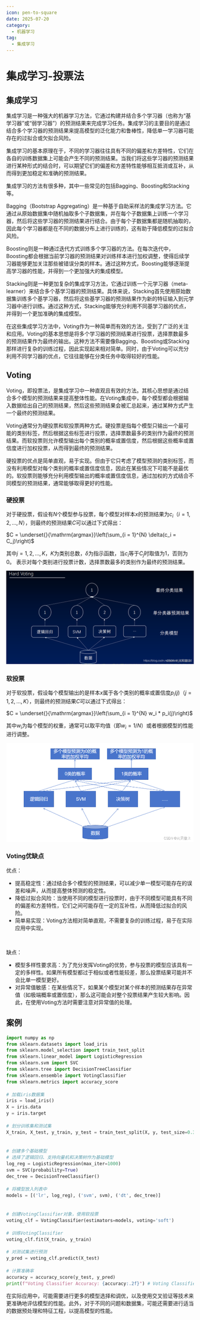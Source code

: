 ```yaml
---
icon: pen-to-square
date: 2025-07-20
category:
  - 机器学习
tag:
  - 集成学习
---
```


# 集成学习-投票法

## 集成学习

集成学习是一种强大的机器学习方法，它通过构建并结合多个学习器（也称为“基学习器”或“弱学习器”）的预测结果来完成学习任务。集成学习的主要目的是通过结合多个学习器的预测结果来提高模型的泛化能力和鲁棒性，降低单一学习器可能存在的过拟合或欠拟合风险。

集成学习的基本原理在于，不同的学习器往往具有不同的偏差和方差特性，它们在各自的训练数据集上可能会产生不同的预测结果。当我们将这些学习器的预测结果进行某种形式的结合时，可以期望它们的偏差和方差特性能够相互抵消或互补，从而得到更加稳定和准确的预测结果。

集成学习的方法有很多种，其中一些常见的包括Bagging、Boosting和Stacking等。

Bagging（Bootstrap Aggregating）是一种基于自助采样法的集成学习方法。它通过从原始数据集中随机抽取多个子数据集，并在每个子数据集上训练一个学习器，然后将这些学习器的预测结果进行结合。由于每个子数据集都是随机抽取的，因此每个学习器都是在不同的数据分布上进行训练的，这有助于降低模型的过拟合风险。

Boosting则是一种通过迭代方式训练多个学习器的方法。在每次迭代中，Boosting都会根据当前学习器的预测结果对训练样本进行加权调整，使得后续学习器能够更加关注那些被错误分类的样本。通过这种方式，Boosting能够逐渐提高学习器的性能，并得到一个更加强大的集成模型。

Stacking则是一种更加复杂的集成学习方法，它通过训练一个元学习器（meta-learner）来结合多个基学习器的预测结果。具体来说，Stacking首先使用原始数据集训练多个基学习器，然后将这些基学习器的预测结果作为新的特征输入到元学习器中进行训练。通过这种方式，Stacking能够充分利用不同基学习器的优点，并得到一个更加准确的集成模型。

在这些集成学习方法中，Voting作为一种简单而有效的方法，受到了广泛的关注和应用。Voting的基本思想是将多个学习器的预测结果进行投票，选择票数最多的预测结果作为最终的输出。这种方法不需要像Bagging、Boosting或Stacking那样进行复杂的训练过程，因此实现起来相对简单。同时，由于Voting可以充分利用不同学习器的优点，它往往能够在分类任务中取得较好的性能。

## Voting

Voting，即投票法，是集成学习中一种直观且有效的方法。其核心思想是通过结合多个模型的预测结果来提高整体性能。在Voting集成中，每个模型都会根据输入数据给出自己的预测结果，然后这些预测结果会被汇总起来，通过某种方式产生一个最终的预测结果。

Voting通常分为硬投票和软投票两种方式。硬投票是指每个模型只输出一个最可能的类别标签，然后根据这些标签进行投票，选择票数最多的类别作为最终的预测结果。而软投票则允许模型输出每个类别的概率或置信度，然后根据这些概率或置信度进行加权投票，从而得到最终的预测结果。

硬投票的优点是简单直观，易于实现。但由于它只考虑了模型预测的类别标签，而没有利用模型对每个类别的概率或置信度信息，因此在某些情况下可能不是最优的。软投票则能够充分利用模型输出的概率或置信度信息，通过加权的方式结合不同模型的预测结果，通常能够取得更好的性能。

### 硬投票
对于硬投票，假设有$N$个模型参与投票，每个模型对样本$x$的预测结果为$c_i$（$i = 1,2,\ldots,N$），则最终的预测结果$C$可以通过下式得出：

$C = \underset{}{\mathrm{argmax}}\left(\sum_{i = 1}^{N} \delta(c_i = C_j)\right)$

其中$j = 1,2,\ldots,K$，$K$为类别总数，$\delta$为指示函数，当$c_i$等于$C_j$时取值为$1$，否则为$0$。 表示对每个类别进行投票计数，选择票数最多的类别作为最终的预测结果。

![](img/集成学习-投票法（Voting）/1751892012654-adb85629-c331-49fb-95e5-df72379cd761.png)



### 软投票
对于软投票，假设每个模型输出的是样本$x$属于各个类别的概率或置信度$p_i(j)$（$j = 1,2,\ldots,K$），则最终的预测结果$C$可以通过下式得出：

$C = \underset{}{\mathrm{argmax}}\left(\sum_{i = 1}^{N} w_i * p_i(j)\right)$

其中$w_i$为每个模型的权重，通常可以取平均值（即$w_i = 1/N$）或者根据模型的性能进行调整。 

![](img/集成学习-投票法（Voting）/1751892012713-6555a883-5b93-4adf-9382-33b6f22d2c23.png)

### Voting优缺点
优点：

+ 提高稳定性：通过结合多个模型的预测结果，可以减少单一模型可能存在的误差和噪声，从而提高整体预测的稳定性。
+ 降低过拟合风险：当使用不同的模型进行投票时，由于不同模型可能具有不同的偏差和方差特性，它们之间可能存在一定的互补性，从而降低过拟合的风险。
+ 简单易实现：Voting方法相对简单直观，不需要复杂的训练过程，易于在实际应用中实现。

  

缺点：

+ 模型多样性要求高：为了充分发挥Voting的优势，参与投票的模型应该具有一定的多样性。如果所有模型都过于相似或者性能较差，那么投票结果可能并不会比单一模型更好。
+ 对异常值敏感：在某些情况下，如果某个模型对某个样本的预测结果存在异常值（如极端概率或置信度），那么这可能会对整个投票结果产生较大影响。因此，在使用Voting方法时需要注意对异常值的处理。



## 案例
```python
import numpy as np
from sklearn.datasets import load_iris
from sklearn.model_selection import train_test_split
from sklearn.linear_model import LogisticRegression
from sklearn.svm import SVC
from sklearn.tree import DecisionTreeClassifier
from sklearn.ensemble import VotingClassifier
from sklearn.metrics import accuracy_score

# 加载iris数据集
iris = load_iris()
X = iris.data
y = iris.target

# 划分训练集和测试集
X_train, X_test, y_train, y_test = train_test_split(X, y, test_size=0.3, random_state=42)


# 创建多个基础模型
# 选择了逻辑回归、支持向量机和决策树作为基础模型
log_reg = LogisticRegression(max_iter=1000)
svm = SVC(probability=True)
dec_tree = DecisionTreeClassifier()

# 将模型放入列表中
models = [('lr', log_reg), ('svm', svm), ('dt', dec_tree)]


# 创建VotingClassifier对象，使用软投票
voting_clf = VotingClassifier(estimators=models, voting='soft')

# 训练VotingClassifier
voting_clf.fit(X_train, y_train)

# 对测试集进行预测
y_pred = voting_clf.predict(X_test)

# 计算准确率
accuracy = accuracy_score(y_test, y_pred)
print(f"Voting Classifier Accuracy: {accuracy:.2f}") # Voting Classifier Accuracy: 1.00

```

在实际应用中，可能需要进行更多的模型选择和调优，以及使用交叉验证等技术来更准确地评估模型的性能。此外，对于不同的问题和数据集，可能还需要进行适当的数据预处理和特征工程，以提高模型的性能。

